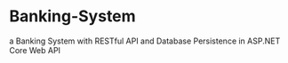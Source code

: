 # Banking-System
a Banking System with RESTful API and Database Persistence in ASP.NET Core Web API

